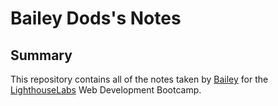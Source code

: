 # Bailey Dods's Notes
## Summary 
This repository contains all of the notes taken by [Bailey](https://github.com/Dodsie) for the [LighthouseLabs](https://www.lighthouselabs.ca/en) Web Development Bootcamp. 

